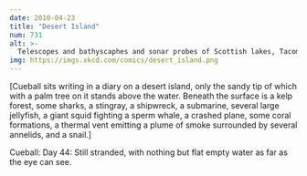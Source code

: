 ```yaml
---
date: 2010-04-23
title: "Desert Island"
num: 731
alt: >-
  Telescopes and bathyscaphes and sonar probes of Scottish lakes, Tacoma Narrows bridge collapse explained with abstract phase-space maps, some x-ray slides, a music score, Minard's Napoleonic war: the most exciting new frontier is charting what's already here.
img: https://imgs.xkcd.com/comics/desert_island.png
---
```

[Cueball sits writing in a diary on a desert island, only the sandy tip of which with a palm tree on it stands above the water. Beneath the surface is a kelp forest, some sharks, a stingray, a shipwreck, a submarine, several large jellyfish, a giant squid fighting a sperm whale, a crashed plane, some coral formations, a thermal vent emitting a plume of smoke surrounded by several annelids, and a snail.]

Cueball: Day 44: Still stranded, with nothing but flat empty water as far as the eye can see.